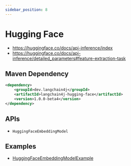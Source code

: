 ```yaml
---
sidebar_position: 8
---
```


# Hugging Face

- https://huggingface.co/docs/api-inference/index
- https://huggingface.co/docs/api-inference/detailed_parameters#feature-extraction-task

## Maven Dependency

```xml
<dependency>
    <groupId>dev.langchain4j</groupId>
    <artifactId>langchain4j-hugging-face</artifactId>
    <version>1.0.0-beta4</version>
</dependency>
```

## APIs

- `HuggingFaceEmbeddingModel`


## Examples

- [HuggingFaceEmbeddingModelExample](https://github.com/langchain4j/langchain4j-examples/blob/main/other-examples/src/main/java/embedding/model/HuggingFaceEmbeddingModelExample.java)

